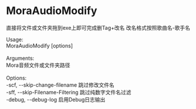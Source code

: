 # MoraAudioModify

直接将文件或文件夹拖到exe上即可完成删Tag+改名 改名格式按照歌曲名-歌手名<br>

Usage:<br>
  MoraAudioModify <url> [options]<br>
<br>
Arguments:<br>
  <url>  Mora音频文件或文件夹路径<br>
<br>
Options:<br>
  -scf, --skip-change-filename     跳过修改文件名<br>
  -sff, --skip-Filename-Filtering  跳过纯数字文件名过滤<br>
  -debug, --debug-log              启用Debug日志输出<br>
